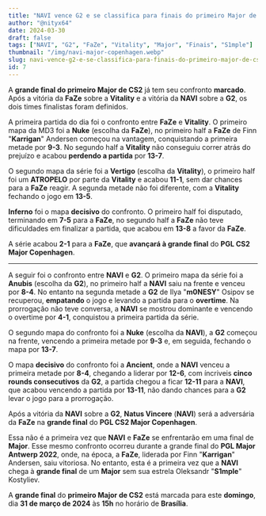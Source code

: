 ```yaml
---
title: "NAVI vence G2 e se classifica para finais do primeiro Major de CS2"
author: "@nityx64"
date: 2024-03-30
draft: false
tags: ["NAVI", "G2", "FaZe", "Vitality", "Major", "Finais", "S1mple"]
thumbnail: "/img/navi-major-copenhagen.webp"
slug: navi-vence-g2-e-se-classifica-para-finais-do-primeiro-major-de-cs2
id: 7
---
```


A **grande final do primeiro Major de CS2** já tem seu confronto **marcado**. Após a vitória da **FaZe** sobre a **Vitality** e a vitória da **NAVI** sobre a **G2**, os dois times finalistas foram definidos.

A primeira partida do dia foi o confronto entre **FaZe** e **Vitality**. O primeiro mapa da MD3 foi a **Nuke** (escolha da **FaZe**), no primeiro half a **FaZe** de Finn "**Karrigan**" Andersen começou na vantagem, conquistando a primeira metade por **9-3**. No segundo half a **Vitality** não conseguiu correr atrás do prejuízo e acabou **perdendo a partida** por **13-7**.

O segundo mapa da série foi a **Vertigo** (escolha da **Vitality**), o primeiro half foi um **ATROPELO** por parte da **Vitality** e acabou **11-1**, sem dar chances para a **FaZe** reagir. A segunda metade não foi diferente, com a **Vitality** fechando o jogo em **13-5**.

**Inferno** foi o mapa **decisivo** do confronto. O primeiro half foi disputado, terminando em **7-5** para a **FaZe**, no segundo half a **FaZe** não teve dificuldades em finalizar a partida, que acabou em **13-8** a favor da **FaZe**.

A série acabou **2-1** para a **FaZe**, que **avançará à grande final** do **PGL CS2 Major Copenhagen**.

---

A seguir foi o confronto entre **NAVI** e **G2**. O primeiro mapa da série foi a **Anubis** (escolha da **G2**), no primeiro half a **NAVI** saiu na frente e venceu por **8-4**. No entanto na segunda metade a **G2** de Ilya "**m0NESY**" Osipov se recuperou, **empatando** o jogo e levando a partida para o **overtime**. Na prorrogação não teve conversa, a **NAVI** se mostrou dominante e vencendo o overtime por **4-1**, conquistou a primeira partida da série.

O segundo mapa do confronto foi a **Nuke** (escolha da **NAVI**), a **G2** começou na frente, vencendo a primeira metade por **9-3** e, em seguida, fechando o mapa por **13-7**.

O mapa **decisivo** do confronto foi a **Ancient**, onde a **NAVI** venceu a primeira metade por **8-4**, chegando a liderar por **12-6**, com íncriveis **cinco rounds  consecutivos** da **G2**, a partida chegou a ficar **12-11** para a **NAVI**, que acabou vencendo a partida por **13-11**, não dando chances para a **G2** levar o jogo para a prorrogação.

Após a vitória da **NAVI** sobre a **G2**, **Natus Vincere** (**NAVI**) será a adversária da **FaZe** na **grande final** do **PGL CS2 Major Copenhagen**.

Essa não é a primeira vez que **NAVI** e **FaZe** se enfrentarão em uma final de **Major**. Esse mesmo confronto ocorreu durante a grande final do **PGL Major Antwerp 2022**, onde, na época, a **FaZe**, liderada por Finn "**Karrigan**" Andersen, saiu vitoriosa. No entanto, esta é a primeira vez que a **NAVI** chega à **grande final** de um **Major** sem sua estrela Oleksandr "**S1mple**" Kostyliev.

A **grande final** do **primeiro Major de CS2** está marcada para este **domingo**, dia **31 de março de 2024** às **15h** no horário de **Brasília**.